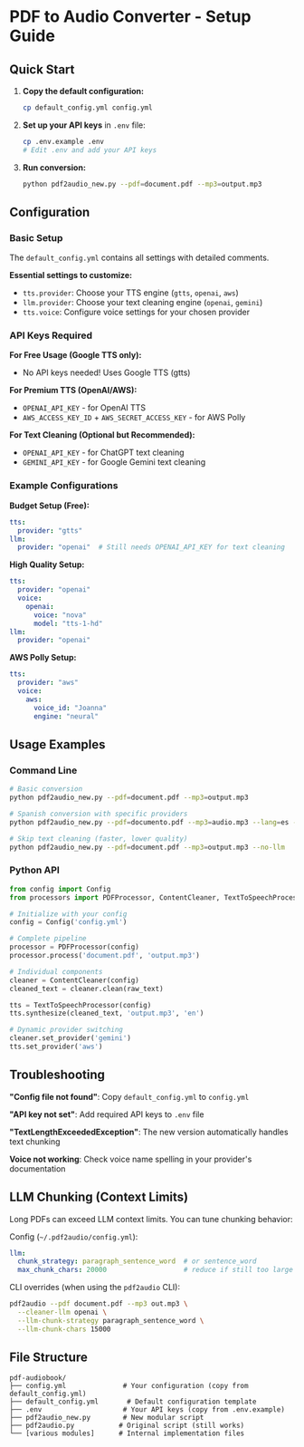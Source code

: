 # PDF to Audio Converter - Setup Guide

## Quick Start

1. **Copy the default configuration:**
   ```bash
   cp default_config.yml config.yml
   ```

2. **Set up your API keys** in `.env` file:
   ```bash
   cp .env.example .env
   # Edit .env and add your API keys
   ```

3. **Run conversion:**
   ```bash
   python pdf2audio_new.py --pdf=document.pdf --mp3=output.mp3
   ```

## Configuration

### Basic Setup
The `default_config.yml` contains all settings with detailed comments. 

**Essential settings to customize:**
- `tts.provider`: Choose your TTS engine (`gtts`, `openai`, `aws`)
- `llm.provider`: Choose your text cleaning engine (`openai`, `gemini`)
- `tts.voice`: Configure voice settings for your chosen provider

### API Keys Required

**For Free Usage (Google TTS only):**
- No API keys needed! Uses Google TTS (gtts)

**For Premium TTS (OpenAI/AWS):**
- `OPENAI_API_KEY` - for OpenAI TTS
- `AWS_ACCESS_KEY_ID` + `AWS_SECRET_ACCESS_KEY` - for AWS Polly

**For Text Cleaning (Optional but Recommended):**
- `OPENAI_API_KEY` - for ChatGPT text cleaning
- `GEMINI_API_KEY` - for Google Gemini text cleaning

### Example Configurations

**Budget Setup (Free):**
```yaml
tts:
  provider: "gtts"
llm:
  provider: "openai"  # Still needs OPENAI_API_KEY for text cleaning
```

**High Quality Setup:**
```yaml
tts:
  provider: "openai"
  voice:
    openai:
      voice: "nova"
      model: "tts-1-hd"
llm:
  provider: "openai"
```

**AWS Polly Setup:**
```yaml
tts:
  provider: "aws"
  voice:
    aws:
      voice_id: "Joanna"
      engine: "neural"
```

## Usage Examples

### Command Line
```bash
# Basic conversion
python pdf2audio_new.py --pdf=document.pdf --mp3=output.mp3

# Spanish conversion with specific providers
python pdf2audio_new.py --pdf=documento.pdf --mp3=audio.mp3 --lang=es --ttsprovider=aws --cleaner-llm=gemini

# Skip text cleaning (faster, lower quality)
python pdf2audio_new.py --pdf=document.pdf --mp3=output.mp3 --no-llm
```

### Python API
```python
from config import Config
from processors import PDFProcessor, ContentCleaner, TextToSpeechProcessor

# Initialize with your config
config = Config('config.yml')

# Complete pipeline
processor = PDFProcessor(config)
processor.process('document.pdf', 'output.mp3')

# Individual components
cleaner = ContentCleaner(config)
cleaned_text = cleaner.clean(raw_text)

tts = TextToSpeechProcessor(config)
tts.synthesize(cleaned_text, 'output.mp3', 'en')

# Dynamic provider switching
cleaner.set_provider('gemini')
tts.set_provider('aws')
```

## Troubleshooting

**"Config file not found"**: Copy `default_config.yml` to `config.yml`

**"API key not set"**: Add required API keys to `.env` file

**"TextLengthExceededException"**: The new version automatically handles text chunking

**Voice not working**: Check voice name spelling in your provider's documentation

## LLM Chunking (Context Limits)

Long PDFs can exceed LLM context limits. You can tune chunking behavior:

Config (`~/.pdf2audio/config.yml`):
```yaml
llm:
  chunk_strategy: paragraph_sentence_word  # or sentence_word
  max_chunk_chars: 20000                   # reduce if still too large
```

CLI overrides (when using the `pdf2audio` CLI):
```bash
pdf2audio --pdf document.pdf --mp3 out.mp3 \
  --cleaner-llm openai \
  --llm-chunk-strategy paragraph_sentence_word \
  --llm-chunk-chars 15000
```

## File Structure
```
pdf-audiobook/
├── config.yml              # Your configuration (copy from default_config.yml)
├── default_config.yml       # Default configuration template
├── .env                    # Your API keys (copy from .env.example)
├── pdf2audio_new.py        # New modular script
├── pdf2audio.py           # Original script (still works)
└── [various modules]      # Internal implementation files
```
